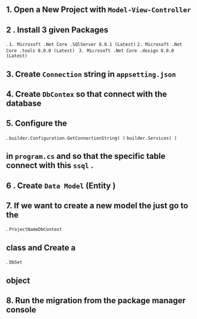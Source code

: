 ## **1**.    Open  a  New   Project  with   `Model-View-Controller`

## **2** .   Install 3 given Packages
.
				`1. Microsoft .Net Core .SQlServer 8.0.1 (Latest)`
				`2. Microsoft .Net Core .tools 8.0.0 (Latest) `
				`3. Microsoft .Net Core .design 8.0.0  (Latest)`

## **3**.    Create `Connection`  string in `appsetting.json`

## **4**.    Create `DbContex`  so that connect with the database  	

## **5**.    Configure the   
.
					`builder.Configuration.GetConnectionString( )`
					`builder.Services( ) ` 
##     in `program.cs` and so that the  specific table  connect with this `ssql` .

## **6** .   Create  `Data Model` (Entity )

## **7**.    If we want  to **create** a **new**  **model** the  just go to the
.
					`ProjectNameDbContext`  
##    class   and   Create a 
.
					` DbSet `  
##                                         **object**   

## **8**.     Run the **migration** from the **package manager console** 

